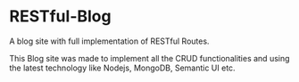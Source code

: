 # RESTful-Blog
A blog site with full implementation of RESTful Routes.

This Blog site was made to implement all the CRUD functionalities and using the latest technology like Nodejs, MongoDB, Semantic UI etc.
